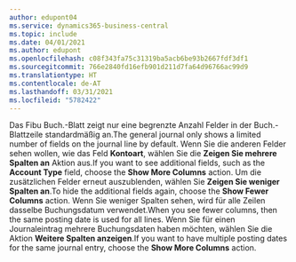 ```yaml
---
author: edupont04
ms.service: dynamics365-business-central
ms.topic: include
ms.date: 04/01/2021
ms.author: edupont
ms.openlocfilehash: c08f343fa75c31319ba5acb6be93b2667fdf3df1
ms.sourcegitcommit: 766e2840fd16efb901d211d7fa64d96766ac99d9
ms.translationtype: HT
ms.contentlocale: de-AT
ms.lasthandoff: 03/31/2021
ms.locfileid: "5782422"
---
```

<span data-ttu-id="d0a79-101">Das Fibu Buch.-Blatt zeigt nur eine begrenzte Anzahl Felder in der Buch.-Blattzeile standardmäßig an.</span><span class="sxs-lookup"><span data-stu-id="d0a79-101">The general journal only shows a limited number of fields on the journal line by default.</span></span> <span data-ttu-id="d0a79-102">Wenn Sie die anderen Felder sehen wollen, wie das Feld **Kontoart**, wählen Sie die **Zeigen Sie mehrere Spalten an** Aktion aus.</span><span class="sxs-lookup"><span data-stu-id="d0a79-102">If you want to see additional fields, such as the **Account Type** field, choose the **Show More Columns** action.</span></span> <span data-ttu-id="d0a79-103">Um die zusätzlichen Felder erneut auszublenden, wählen Sie **Zeigen Sie weniger Spalten an**.</span><span class="sxs-lookup"><span data-stu-id="d0a79-103">To hide the additional fields again, choose the **Show Fewer Columns** action.</span></span> <span data-ttu-id="d0a79-104">Wenn Sie weniger Spalten sehen, wird für alle Zeilen dasselbe Buchungsdatum verwendet.</span><span class="sxs-lookup"><span data-stu-id="d0a79-104">When you see fewer columns, then the same posting date is used for all lines.</span></span> <span data-ttu-id="d0a79-105">Wenn Sie für einen Journaleintrag mehrere Buchungsdaten haben möchten, wählen Sie die Aktion **Weitere Spalten anzeigen**.</span><span class="sxs-lookup"><span data-stu-id="d0a79-105">If you want to have multiple posting dates for the same journal entry, choose the **Show More Columns** action.</span></span>

